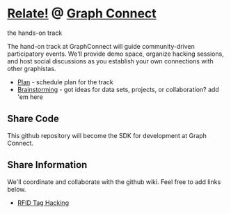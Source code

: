 [Relate!](http://neo4j-contrib.github.com/relate-at-graphconnect) @ [Graph Connect](http://graphconnect.com)
========================
the hands-on track

The hand-on track at GraphConnect  will guide community-driven participatory 
events. We'll provide demo space, organize hacking sessions, and host social 
discussions as you establish your own connections with other graphistas. 

* [Plan](/neo4j-contrib/relate-at-graphconnect/wiki/Plan) - schedule plan for the track
* [Brainstorming](/neo4j-contrib/relate-at-graphconnect/wiki/Brainstorm) - got ideas for data sets, projects, or collaboration? add 'em here

Share Code
----------

This github repository will become the SDK for development at Graph Connect.

Share Information
-----------------

We'll coordinate and collaborate with the github wiki. Feel free to add links below. 

* [RFID Tag Hacking](/neo4j-contrib/relate-at-graphconnect/wiki/RFID-Tag-Hacking)
